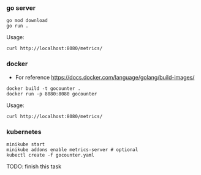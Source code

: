 ### go server
```
go mod download
go run .
```

Usage:
```
curl http://localhost:8080/metrics/
```

### docker

- For reference https://docs.docker.com/language/golang/build-images/

```
docker build -t gocounter .
docker run -p 8080:8080 gocounter
```

Usage:
```
curl http://localhost:8080/metrics/
```

### kubernetes
```
minikube start
minikube addons enable metrics-server # optional
kubectl create -f gocounter.yaml
```
TODO: finish this task
